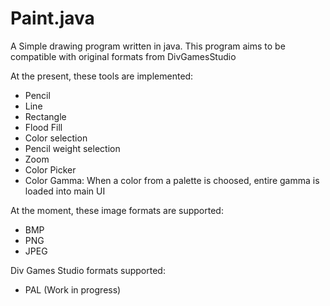 # Paint.java
A Simple drawing program written in java. This program aims to be compatible with original formats from DivGamesStudio

At the present, these tools are implemented:

- Pencil
- Line
- Rectangle
- Flood Fill
- Color selection
- Pencil weight selection
- Zoom
- Color Picker
- Color Gamma: When a color from a palette is choosed, entire gamma is loaded into main UI

At the moment, these image formats are supported:

- BMP
- PNG
- JPEG

Div Games Studio formats supported:

- PAL (Work in progress)